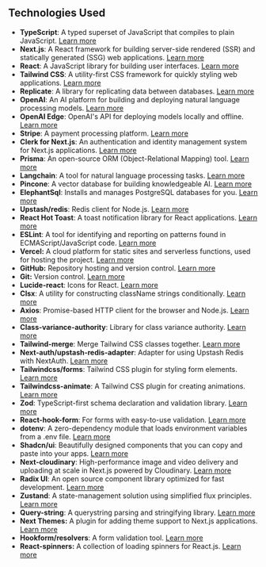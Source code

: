 ## Technologies Used

- **TypeScript**: A typed superset of JavaScript that compiles to plain JavaScript. [Learn more](https://www.typescriptlang.org/)
- **Next.js**: A React framework for building server-side rendered (SSR) and statically generated (SSG) web applications. [Learn more](https://nextjs.org/)
- **React**: A JavaScript library for building user interfaces. [Learn more](https://reactjs.org/)
- **Tailwind CSS**: A utility-first CSS framework for quickly styling web applications. [Learn more](https://tailwindcss.com/)
- **Replicate**: A library for replicating data between databases. [Learn more](https://replicate.com/)
- **OpenAI**: An AI platform for building and deploying natural language processing models. [Learn more](https://openai.com/)
- **OpenAI Edge**: OpenAI's API for deploying models locally and offline. [Learn more](https://www.npmjs.com/package/openai-edge)
- **Stripe**: A payment processing platform. [Learn more](https://stripe.com)
- **Clerk for Next.js**: An authentication and identity management system for Next.js applications. [Learn more](https://clerk.com/)
- **Prisma**: An open-source ORM (Object-Relational Mapping) tool. [Learn more](https://www.prisma.io/)
- **Langchain**: A tool for natural language processing tasks. [Learn more](https://www.langchain.com/)
- **Pincone**: A vector database for building knowledgeable AI. [Learn more](https://www.pinecone.io/)
- **ElephantSql**: Installs and manages PostgreSQL databases for you. [Learn more](https://www.elephantsql.com/)
- **Upstash/redis**: Redis client for Node.js. [Learn more](https://www.npmjs.com/package/@upstash/redis)
- **React Hot Toast**: A toast notification library for React applications. [Learn more](https://react-hot-toast.com/)
- **ESLint**: A tool for identifying and reporting on patterns found in ECMAScript/JavaScript code. [Learn more](https://eslint.org/)
- **Vercel:** A cloud platform for static sites and serverless functions, used for hosting the project. [Learn more](https://vercel.com/)
- **GitHub:** Repository hosting and version control. [Learn more](https://github.com/)
- **Git:** Version control. [Learn more](https://git-scm.com/)
- **Lucide-react**: Icons for React. [Learn more](https://lucide.dev/)
- **Clsx**: A utility for constructing className strings conditionally. [Learn more](https://www.npmjs.com/package/clsx)
- **Axios**: Promise-based HTTP client for the browser and Node.js. [Learn more](https://axios-http.com/)
- **Class-variance-authority**: Library for class variance authority. [Learn more](https://www.npmjs.com/package/class-variance-authority)
- **Tailwind-merge**: Merge Tailwind CSS classes together. [Learn more](https://www.npmjs.com/package/tailwind-merge)
- **Next-auth/upstash-redis-adapter**: Adapter for using Upstash Redis with NextAuth. [Learn more](https://authjs.dev/reference/adapter/upstash-redis)
- **Tailwindcss/forms**: Tailwind CSS plugin for styling form elements. [Learn more](https://tailwindcss.com/docs/plugins#forms)
- **Tailwindcss-animate**: A Tailwind CSS plugin for creating animations. [Learn more](https://www.npmjs.com/package/tailwindcss-animate)
- **Zod**: TypeScript-first schema declaration and validation library. [Learn more](https://github.com/colinhacks/zod)
- **React-hook-form**: For forms with easy-to-use validation. [Learn more](https://react-hook-form.com/)
- **dotenv**:  A zero-dependency module that loads environment variables from a .env file. [Learn more](https://www.npmjs.com/package/dotenv)
- **Shadcn/ui**: Beautifully designed components that you can copy and paste into your apps. [Learn more](https://ui.shadcn.com/)
- **Next-cloudinary**: High-performance image and video delivery and uploading at scale in Next.js powered by Cloudinary. [Learn more](https://next.cloudinary.dev/)
- **Radix UI**: An open source component library optimized for fast development. [Learn more](https://www.radix-ui.com/)
- **Zustand**: A state-management solution using simplified flux principles. [Learn more](https://github.com/pmndrs/zustand)
- **Query-string**: A querystring parsing and stringifying library. [Learn more](https://www.npmjs.com/package/query-string)
- **Next Themes:** A plugin for adding theme support to Next.js applications. [Learn more](https://www.npmjs.com/package/next-themes)
- **Hookform/resolvers**: A form validation tool. [Learn more](https://www.npmjs.com/package/@hookform/resolvers)
- **React-spinners:** A collection of loading spinners for React.js. [Learn more](https://www.npmjs.com/package/react-spinners)
